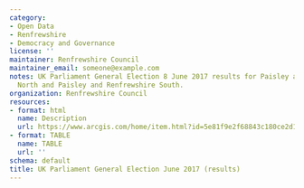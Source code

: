```yaml
---
category:
- Open Data
- Renfrewshire
- Democracy and Governance
license: ''
maintainer: Renfrewshire Council
maintainer_email: someone@example.com
notes: UK Parliament General Election 8 June 2017 results for Paisley and Renfrewshire
  North and Paisley and Renfrewshire South.
organization: Renfrewshire Council
resources:
- format: html
  name: Description
  url: https://www.arcgis.com/home/item.html?id=5e81f9e2f68843c180ce2d144303f8b1
- format: TABLE
  name: TABLE
  url: ''
schema: default
title: UK Parliament General Election June 2017 (results)
---
```

